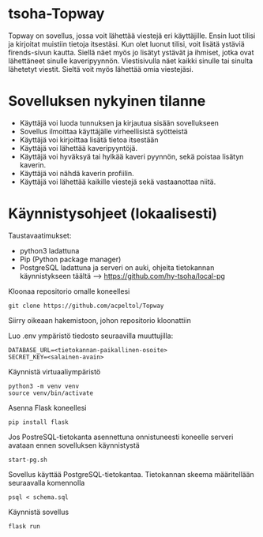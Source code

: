 # tsoha-Topway

Topway on sovellus, jossa voit lähettää viestejä eri käyttäjille. Ensin luot tilisi ja kirjoitat muistiin tietoja itsestäsi.
Kun olet luonut tilisi, voit lisätä ystäviä firends-sivun kautta. Siellä näet myös jo lisätyt ystävät ja ihmiset, jotka ovat lähettäneet sinulle kaveripyynnön. Viestisivulla näet kaikki sinulle tai sinulta lähetetyt viestit. Sieltä voit myös lähettää omia viestejäsi.

# Sovelluksen nykyinen tilanne

- Käyttäjä voi luoda tunnuksen ja kirjautua sisään sovellukseen
- Sovellus ilmoittaa käyttäjälle virheellisistä syötteistä
- Käyttäjä voi kirjoittaa lisätä tietoa itsestään
- Käyttäjä voi lähettää kaveripyyntöjä.
- Käyttäjä voi hyväksyä tai hylkää kaveri pyynnön, sekä poistaa lisätyn kaverin.
- Käyttäjä voi nähdä kaverin profiilin.
- Käyttäjä voi lähettää kaikille viestejä sekä vastaanottaa niitä.

# Käynnistysohjeet (lokaalisesti)

Taustavaatimukset:

- python3 ladattuna
- Pip (Python package manager)
- PostgreSQL ladattuna ja serveri on auki, ohjeita tietokannan käynnistykseen täältä --> https://github.com/hy-tsoha/local-pg

Kloonaa repositorio omalle koneellesi

`git clone https://github.com/acpeltol/Topway`

Siirry oikeaan hakemistoon, johon repositorio kloonattiin

Luo .env ympäristö tiedosto seuraavilla muuttujilla:

`DATABASE_URL=<tietokannan-paikallinen-osoite>`  
`SECRET_KEY=<salainen-avain>`  

Käynnistä virtuaaliympäristö

`python3 -m venv venv`  
`source venv/bin/activate`

Asenna Flask koneellesi

`pip install flask`

Jos PostreSQL-tietokanta asennettuna onnistuneesti koneelle serveri avataan ennen sovelluksen käynnistystä

`start-pg.sh`

Sovellus käyttää PostgreSQL-tietokantaa. Tietokannan skeema määritellään seuraavalla komennolla

`psql < schema.sql`

Käynnistä sovellus

`flask run`